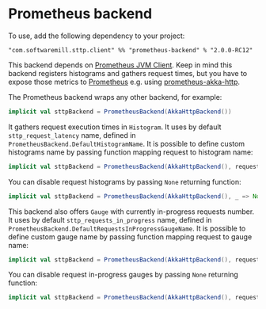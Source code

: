# Prometheus backend

To use, add the following dependency to your project:

```
"com.softwaremill.sttp.client" %% "prometheus-backend" % "2.0.0-RC12"
```

This backend depends on [Prometheus JVM Client](https://github.com/prometheus/client_java). Keep in mind this backend registers histograms and gathers request times, but you have to expose those metrics to [Prometheus](https://prometheus.io/) e.g. using [prometheus-akka-http](https://github.com/lonelyplanet/prometheus-akka-http).

The Prometheus backend wraps any other backend, for example:

```scala
implicit val sttpBackend = PrometheusBackend(AkkaHttpBackend())
```

It gathers request execution times in `Histogram`. It uses by default `sttp_request_latency` name, defined in `PrometheusBackend.DefaultHistogramName`. It is possible to define custom histograms name by passing function mapping request to histogram name:

```scala
implicit val sttpBackend = PrometheusBackend(AkkaHttpBackend(), request => Some(request.uri.host))
```

You can disable request histograms by passing `None` returning function:

```scala
implicit val sttpBackend = PrometheusBackend(AkkaHttpBackend(), _ => None)
```

This backend also offers `Gauge` with currently in-progress requests number. It uses by default `sttp_requests_in_progress` name, defined in `PrometheusBackend.DefaultRequestsInProgressGaugeName`. It is possible to define custom gauge name by passing function mapping request to gauge name:

```scala
implicit val sttpBackend = PrometheusBackend(AkkaHttpBackend(), requestToInProgressGaugeNameMapper = request => Some(request.uri.host))
```

You can disable request in-progress gauges by passing `None` returning function:

```scala
implicit val sttpBackend = PrometheusBackend(AkkaHttpBackend(), requestToInProgressGaugeNameMapper = _ => None)
```